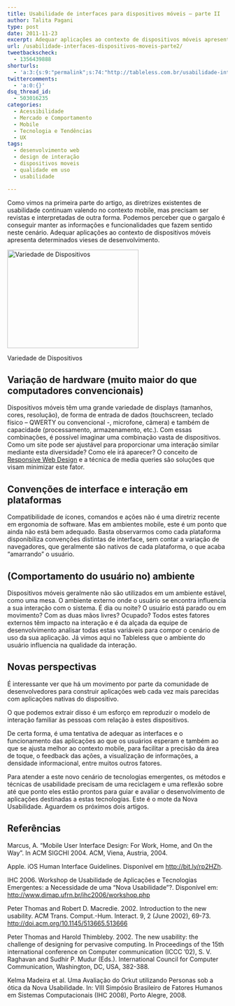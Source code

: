 ```yaml
---
title: Usabilidade de interfaces para dispositivos móveis – parte II
author: Talita Pagani
type: post
date: 2011-11-23
excerpt: Adequar aplicações ao contexto de dispositivos móveis apresenta determinados vieses de desenvolvimento.
url: /usabilidade-interfaces-dispositivos-moveis-parte2/
tweetbackscheck:
  - 1356439888
shorturls:
  - 'a:3:{s:9:"permalink";s:74:"http://tableless.com.br/usabilidade-interfaces-dispositivos-moveis-parte2/";s:7:"tinyurl";s:26:"http://tinyurl.com/6vrs84o";s:4:"isgd";s:19:"http://is.gd/9AkIZ3";}'
twittercomments:
  - 'a:0:{}'
dsq_thread_id:
  - 503016235
categories:
  - Acessibilidade
  - Mercado e Comportamento
  - Mobile
  - Tecnologia e Tendências
  - UX
tags:
  - desenvolvimento web
  - design de interação
  - dispositivos moveis
  - qualidade em uso
  - usabilidade

---
```

Como vimos na primeira parte do artigo, as diretrizes existentes de usabilidade continuam valendo no contexto mobile, mas precisam ser revistas e interpretadas de outra forma. Podemos perceber que o gargalo é conseguir manter as informações e funcionalidades que fazem sentido neste cenário. Adequar aplicações ao contexto de dispositivos móveis apresenta determinados vieses de desenvolvimento.

<div id="attachment_4585" style="width: 310px" class="wp-caption aligncenter">
  <a href="http://tableless.com.br/uploads/2011/11/Prototipação2.jpg"><img class="size-medium wp-image-4585" src="http://tableless.com.br/uploads/2011/11/Prototipação2-300x225.jpg" alt="Variedade de Dispositivos" width="300" height="225" srcset="uploads/2011/11/Prototipação2-300x225.jpg 300w, uploads/2011/11/Prototipação2.jpg 960w" sizes="(max-width: 300px) 100vw, 300px" /></a>
  
  <p class="wp-caption-text">
    Variedade de Dispositivos
  </p>
</div>

## Variação de hardware (muito maior do que computadores convencionais)

Dispositivos móveis têm uma grande variedade de displays (tamanhos, cores, resolução), de forma de entrada de dados (touchscreen, teclado físico &#8211; QWERTY ou convencional -, microfone, câmera) e também de capacidade (processamento, armazenamento, etc.). Com essas combinações, é possível imaginar uma combinação vasta de dispositivos. Como um site pode ser ajustável para proporcionar uma interação similar mediante esta diversidade? Como ele irá aparecer? O conceito de [Responsive Web Design][1] e a técnica de media queries são soluções que visam minimizar este fator.

## Convenções de interface e interação em plataformas

Compatibilidade de ícones, comandos e ações não é uma diretriz recente em ergonomia de software. Mas em ambientes mobile, este é um ponto que ainda não está bem adequado. Basta observarmos como cada plataforma disponibiliza convenções distintas de interface, sem contar a variação de navegadores, que geralmente são nativos de cada plataforma, o que acaba &#8220;amarrando&#8221; o usuário.

## (Comportamento do usuário no) ambiente

Dispositivos móveis geralmente não são utilizados em um ambiente estável, como uma mesa. O ambiente externo onde o usuário se encontra influencia a sua interação com o sistema. É dia ou noite? O usuário está parado ou em movimento? Com as duas mãos livres? Ocupado? Todos estes fatores externos têm impacto na interação e é da alçada da equipe de desenvolvimento analisar todas estas variáveis para compor o cenário de uso da sua aplicação. Já vimos aqui no Tableless que o ambiente do usuário influencia na qualidade da interação.

## Novas perspectivas

É interessante ver que há um movimento por parte da comunidade de desenvolvedores para construir aplicações web cada vez mais parecidas com aplicações nativas do dispositivo.

O que podemos extrair disso é um esforço em reproduzir o modelo de interação familiar às pessoas com relação à estes dispositivos.

De certa forma, é uma tentativa de adequar as interfaces e o funcionamento das aplicações ao que os usuários esperam e também ao que se ajusta melhor ao contexto mobile, para facilitar a precisão da área de toque, o feedback das ações, a visualização de informações, a densidade informacional, entre muitos outros fatores.

Para atender a este novo cenário de tecnologias emergentes, os métodos e técnicas de usabilidade precisam de uma reciclagem e uma reflexão sobre até que ponto eles estão prontos para guiar e avaliar o desenvolvimento de aplicações destinadas a estas tecnologias. Este é o mote da Nova Usabilidade. Aguardem os próximos dois artigos.

## Referências

Marcus, A. “Mobile User Interface Design: For Work, Home, and On the Way”. In ACM SIGCHI 2004. ACM, Viena, Austria, 2004.

Apple. iOS Human Interface Guidelines. Disponível em <http://bit.ly/rp2HZh>.

IHC 2006. Workshop de Usabilidade de Aplicações e Tecnologias Emergentes: a Necessidade de uma “Nova Usabilidade”?. Disponível em: <http://www.dimap.ufrn.br/ihc2006/workshop.php>

Peter Thomas and Robert D. Macredie. 2002. Introduction to the new usability. ACM Trans. Comput.-Hum. Interact. 9, 2 (June 2002), 69-73. <http://doi.acm.org/10.1145/513665.513666>

Peter Thomas and Harold Thimbleby. 2002. The new usability: the challenge of designing for pervasive computing. In Proceedings of the 15th international conference on Computer communication (ICCC &#8217;02), S. V. Raghavan and Sudhir P. Mudur (Eds.). International Council for Computer Communication, Washington, DC, USA, 382-388.

Kelma Madeira et al. Uma Avaliação do Orkut utilizando Personas sob a ótica da Nova Usabilidade. In: VIII Simpósio Brasileiro de Fatores Humanos em Sistemas Computacionais (IHC 2008), Porto Alegre, 2008.

 [1]: http://tableless.com.br/introducao-ao-responsive-web-design/